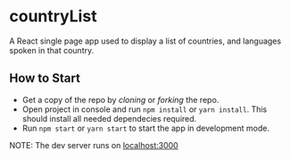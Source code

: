 # countryList
A React single page app used to display a list of  countries, and languages spoken in that country.

## How to Start


- Get a copy of the repo by _cloning_ or _forking_ the repo.
- Open project in console and run `npm install` or `yarn install`. This should install all needed dependecies required.
- Run `npm start` or `yarn start` to start the app in development mode.
  

NOTE: The dev server runs on [localhost:3000](http://localhost:3000)

